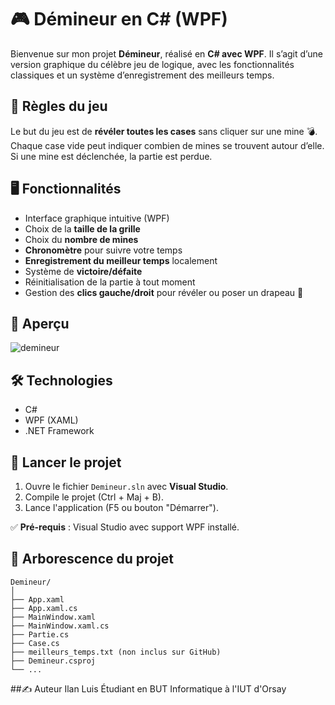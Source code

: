 # 🎮 Démineur en C# (WPF)

Bienvenue sur mon projet **Démineur**, réalisé en **C# avec WPF**. Il s’agit d’une version graphique du célèbre jeu de logique, avec les fonctionnalités classiques et un système d’enregistrement des meilleurs temps.

## 🧠 Règles du jeu

Le but du jeu est de **révéler toutes les cases** sans cliquer sur une mine 💣. Chaque case vide peut indiquer combien de mines se trouvent autour d’elle. Si une mine est déclenchée, la partie est perdue.

## 🖥️ Fonctionnalités

- Interface graphique intuitive (WPF)
- Choix de la **taille de la grille**
- Choix du **nombre de mines**
- **Chronomètre** pour suivre votre temps
- **Enregistrement du meilleur temps** localement
- Système de **victoire/défaite**
- Réinitialisation de la partie à tout moment
- Gestion des **clics gauche/droit** pour révéler ou poser un drapeau 🚩

## 📸 Aperçu
![demineur](https://github.com/user-attachments/assets/769b3948-797c-44d6-a679-75147d45d766)

## 🛠️ Technologies

- C#
- WPF (XAML)
- .NET Framework

## 🚀 Lancer le projet

1. Ouvre le fichier `Demineur.sln` avec **Visual Studio**.
2. Compile le projet (Ctrl + Maj + B).
3. Lance l'application (F5 ou bouton "Démarrer").

✅ **Pré-requis** : Visual Studio avec support WPF installé.

## 📁 Arborescence du projet

```plaintext
Demineur/
│
├── App.xaml
├── App.xaml.cs
├── MainWindow.xaml
├── MainWindow.xaml.cs
├── Partie.cs
├── Case.cs
├── meilleurs_temps.txt (non inclus sur GitHub)
├── Demineur.csproj
└── ...
```
##✍️ Auteur
Ilan Luis
Étudiant en BUT Informatique à l'IUT d'Orsay
